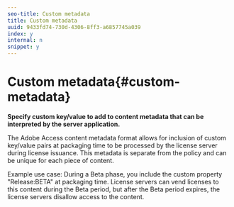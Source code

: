 ```yaml
---
seo-title: Custom metadata
title: Custom metadata
uuid: 9433fd74-730d-4306-8ff3-a6857745a039
index: y
internal: n
snippet: y
---
```


# Custom metadata{#custom-metadata}

**Specify custom key/value to add to content metadata that can be interpreted by the server application.**

The Adobe Access content metadata format allows for inclusion of custom key/value pairs at packaging time to be processed by the license server during license issuance. This metadata is separate from the policy and can be unique for each piece of content.

Example use case: During a Beta phase, you include the custom property "Release:BETA" at packaging time. License servers can vend licenses to this content during the Beta period, but after the Beta period expires, the license servers disallow access to the content. 
